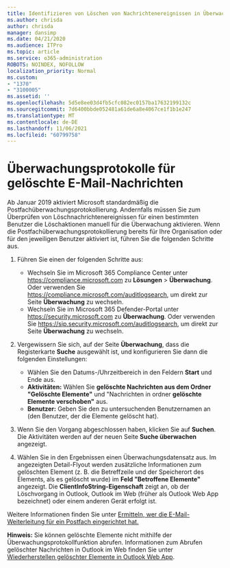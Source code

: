 ```yaml
---
title: Identifizieren von Löschen von Nachrichtenereignissen in Überwachungsprotokollen
ms.author: chrisda
author: chrisda
manager: dansimp
ms.date: 04/21/2020
ms.audience: ITPro
ms.topic: article
ms.service: o365-administration
ROBOTS: NOINDEX, NOFOLLOW
localization_priority: Normal
ms.custom:
- "1370"
- "3100005"
ms.assetid: ''
ms.openlocfilehash: 5d5e8ee03d4fb5cfc082ec0157ba17632199132c
ms.sourcegitcommit: 7d6400bbde052481a61de6a8e4067ce1f1b1e247
ms.translationtype: MT
ms.contentlocale: de-DE
ms.lasthandoff: 11/06/2021
ms.locfileid: "60799758"
---
```

# <a name="audit-logs-for-deleted-email-messages"></a>Überwachungsprotokolle für gelöschte E-Mail-Nachrichten

Ab Januar 2019 aktiviert Microsoft standardmäßig die Postfachüberwachungsprotokollierung. Andernfalls müssen Sie zum Überprüfen von Löschnachrichtenereignissen für einen bestimmten Benutzer die Löschaktionen manuell für die Überwachung aktivieren. Wenn die Postfachüberwachungsprotokollierung bereits für Ihre Organisation oder für den jeweiligen Benutzer aktiviert ist, führen Sie die folgenden Schritte aus.

1. Führen Sie einen der folgenden Schritte aus:
   - Wechseln Sie im Microsoft 365 Compliance Center unter <https://compliance.microsoft.com> zu **Lösungen** \> **Überwachung**. Oder verwenden Sie <https://compliance.microsoft.com/auditlogsearch>, um direkt zur Seite **Überwachung** zu wechseln.
   - Wechseln Sie im Microsoft 365 Defender-Portal unter <https://security.microsoft.com> zu **Überwachung**. Oder verwenden Sie <https://sip.security.microsoft.com/auditlogsearch>, um direkt zur Seite **Überwachung** zu wechseln.

2. Vergewissern Sie sich, auf der Seite **Überwachung**, dass die Registerkarte **Suche** ausgewählt ist, und konfigurieren Sie dann die folgenden Einstellungen:
   - Wählen Sie den Datums-/Uhrzeitbereich in den Feldern **Start** und Ende aus. 
   - **Aktivitäten:** Wählen Sie **gelöschte Nachrichten aus dem Ordner "Gelöschte Elemente"** und "Nachrichten in ordner **gelöschte Elemente verschoben"** aus.
   - **Benutzer:** Geben Sie den zu untersuchenden Benutzernamen an (den Benutzer, der die Elemente gelöscht hat).

3. Wenn Sie den Vorgang abgeschlossen haben, klicken Sie auf **Suchen**. Die Aktivitäten werden auf der neuen Seite **Suche überwachen** angezeigt.

4. Wählen Sie in den Ergebnissen einen Überwachungsdatensatz aus. Im angezeigten Detail-Flyout werden zusätzliche Informationen zum gelöschten Element (z. B. die Betreffzeile und der Speicherort des Elements, als es gelöscht wurde) im **Feld "Betroffene Elemente"** angezeigt. Die **ClientInfoString-Eigenschaft** zeigt an, ob der Löschvorgang in Outlook, Outlook im Web (früher als Outlook Web App bezeichnet) oder einem anderen Gerät erfolgt ist.

Weitere Informationen finden Sie unter [Ermitteln, wer die E-Mail-Weiterleitung für ein Postfach eingerichtet hat.](https://docs.microsoft.com/microsoft-365/compliance/auditing-troubleshooting-scenarios#determine-if-a-user-deleted-email-items)

**Hinweis:** Sie können gelöschte Elemente nicht mithilfe der Überwachungsprotokollfunktion abrufen. Informationen zum Abrufen gelöschter Nachrichten in Outlook im Web finden Sie unter [Wiederherstellen gelöschter Elemente in Outlook Web App](https://support.office.com/article/C3D8FC15-EEEF-4F1C-81DF-E27964B7EDD4).
